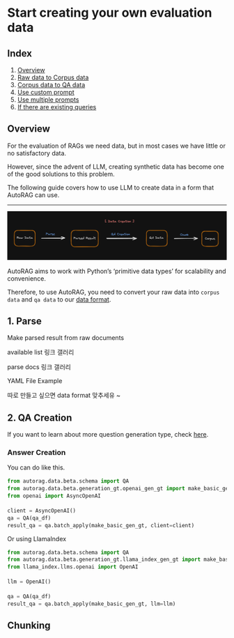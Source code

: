 # Start creating your own evaluation data

## Index

1. [Overview](#overview)
2. [Raw data to Corpus data](#make-corpus-data-from-raw-documents)
3. [Corpus data to QA data](#make-qa-data-from-corpus-data)
4. [Use custom prompt](#use-custom-prompt)
5. [Use multiple prompts](#use-multiple-prompts)
6. [If there are existing queries](#when-you-have-existing-qa-data)

## Overview
For the evaluation of RAGs we need data, but in most cases we have little or no satisfactory data.

However, since the advent of LLM, creating synthetic data has become one of the good solutions to this problem.

The following guide covers how to use LLM to create data in a form that AutoRAG can use.

---
![Data Creation](../../_static/data_creation.png)

AutoRAG aims to work with Python’s ‘primitive data types’ for scalability and convenience.

Therefore, to use AutoRAG, you need to convert your raw data into `corpus data`  and `qa data` to our [data format](./data_format.md).

## 1. Parse

Make parsed result from raw documents

available list 링크 갤러리

parse docs 링크 갤러리

YAML File Example

따로 만들고 싶으면 data format 맞추세유 ~


## 2. QA Creation

If you want to learn about more question generation type, check [here](./query_gen.md).


### Answer Creation

You can do like this.

```python
from autorag.data.beta.schema import QA
from autorag.data.beta.generation_gt.openai_gen_gt import make_basic_gen_gt
from openai import AsyncOpenAI

client = AsyncOpenAI()
qa = QA(qa_df)
result_qa = qa.batch_apply(make_basic_gen_gt, client=client)
```

Or using LlamaIndex

```python
from autorag.data.beta.schema import QA
from autorag.data.beta.generation_gt.llama_index_gen_gt import make_basic_gen_gt
from llama_index.llms.openai import OpenAI

llm = OpenAI()

qa = QA(qa_df)
result_qa = qa.batch_apply(make_basic_gen_gt, llm=llm)
```

## Chunking

